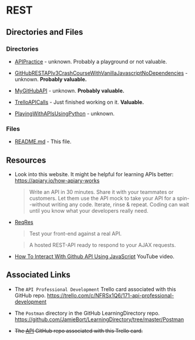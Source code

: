# REST

## Directories and Files

### Directories
* [APIPractice]() - unknown. Probably a playground or not valuable.

* [GitHubRESTAPIv3CrashCourseWithVanillaJavascriptNoDependencies]() - unknown. **Probably valuable.**

* [MyGitHubAPI]() - unknown. **Probably valuable.**

* [TrelloAPICalls]() - Just finished working on it.  **Valuable.**

* [PlayingWithAPIsUsingPython]() - unknown.

### Files
* [README.md]() - This file.

## Resources

* Look into this website. It might be helpful for learning APIs better: https://apiary.io/how-apiary-works
    > Write an API in 30 minutes. Share it with your teammates or customers. Let them use the API mock to take your API for a spin--without writing any code. Iterate, rinse & repeat. Coding can wait until you know what your developers really need.

* [ReqRes](https://reqres.in/)
    >Test your front-end against a real API.

    >A hosted REST-API ready to respond to your AJAX requests.

* [How To Interact With Github API Using JavaScript](https://www.youtube.com/watch?v=PPLorPKmHBA) YouTube video.

## Associated Links

* The `API Professional Development` Trello card associated with this GitHub repo.
https://trello.com/c/NFRSx1Q6/171-api-professional-development

* The `Postman` directory in the GitHub LearningDirectory repo.
https://github.com/JamieBort/LearningDirectory/tree/master/Postman

* ~~The [API](https://github.com/JamieBort/LearningDirectory/tree/master/API) GitHub repo associated with this Trello card.~~